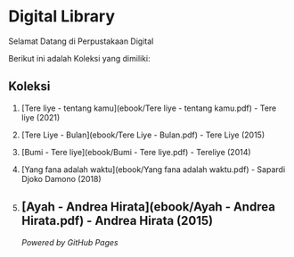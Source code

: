 # Digital Library

Selamat Datang di Perpustakaan Digital

Berikut ini adalah Koleksi yang dimiliki:

## Koleksi
1. [Tere liye - tentang kamu](ebook/Tere liye - tentang kamu.pdf) - Tere liye (2021)
2. [Tere Liye - Bulan](ebook/Tere Liye - Bulan.pdf) - Tere Liye (2015)
3. [Bumi - Tere liye](ebook/Bumi - Tere liye.pdf) - Tereliye (2014)
4. [Yang fana adalah waktu](ebook/Yang fana adalah waktu.pdf) - Sapardi Djoko Damono (2018)
5. [Ayah - Andrea Hirata](ebook/Ayah - Andrea Hirata.pdf) - Andrea Hirata (2015)
   ---

   *Powered by GitHub Pages*
